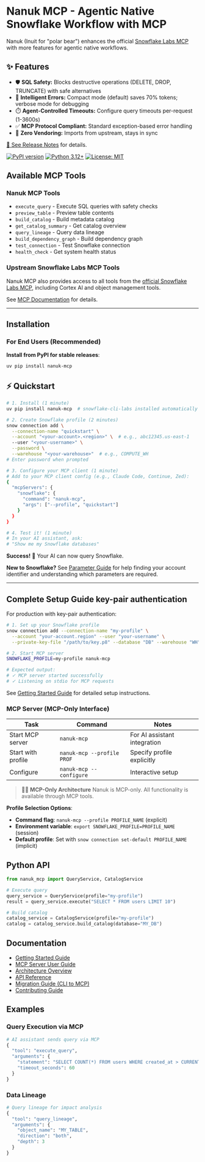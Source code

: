 # Nanuk MCP - Agentic Native Snowflake Workflow with MCP


Nanuk (Inuit for "polar bear") enhances the official [Snowflake Labs MCP](https://github.com/Snowflake-Labs/mcp) with more features for agentic native workflows.

## ✨ Features

- 🛡️ **SQL Safety:** Blocks destructive operations (DELETE, DROP, TRUNCATE) with safe alternatives
- 🧠 **Intelligent Errors:** Compact mode (default) saves 70% tokens; verbose mode for debugging
- ⏱️ **Agent-Controlled Timeouts:** Configure query timeouts per-request (1-3600s)
- ✅ **MCP Protocol Compliant:** Standard exception-based error handling
- 🚀 **Zero Vendoring:** Imports from upstream, stays in sync

[📖 See Release Notes](./RELEASE_NOTES.md) for details.

[![PyPI version](https://badge.fury.io/py/nanuk-mcp.svg)](https://pypi.org/project/nanuk-mcp/)
[![Python 3.12+](https://img.shields.io/badge/python-3.12+-blue.svg)](https://www.python.org/downloads/)
[![License: MIT](https://img.shields.io/badge/License-MIT-yellow.svg)](https://opensource.org/licenses/MIT)


## Available MCP Tools

### Nanuk MCP Tools
- `execute_query` - Execute SQL queries with safety checks
- `preview_table` - Preview table contents
- `build_catalog` - Build metadata catalog
- `get_catalog_summary` - Get catalog overview
- `query_lineage` - Query data lineage
- `build_dependency_graph` - Build dependency graph
- `test_connection` - Test Snowflake connection
- `health_check` - Get system health status

### Upstream Snowflake Labs MCP Tools
Nanuk MCP also provides access to all tools from the [official Snowflake Labs MCP](https://github.com/Snowflake-Labs/mcp), including Cortex AI and object management tools.

See [MCP Documentation](docs/mcp/mcp_server_user_guide.md) for details.



---

## Installation

### For End Users (Recommended)

**Install from PyPI for stable releases**:
```bash
uv pip install nanuk-mcp
```

## ⚡ Quickstart

```bash
# 1. Install (1 minute)
uv pip install nanuk-mcp  # snowflake-cli-labs installed automatically

# 2. Create Snowflake profile (2 minutes)
snow connection add \
  --connection-name "quickstart" \
  --account "<your-account>.<region>" \  # e.g., abc12345.us-east-1
  --user "<your-username>" \
  --password \
  --warehouse "<your-warehouse>"  # e.g., COMPUTE_WH
# Enter password when prompted

# 3. Configure your MCP client (1 minute)
# Add to your MCP client config (e.g., Claude Code, Continue, Zed):
{
  "mcpServers": {
    "snowflake": {
      "command": "nanuk-mcp",
      "args": ["--profile", "quickstart"]
    }
  }
}

# 4. Test it! (1 minute)
# In your AI assistant, ask:
# "Show me my Snowflake databases"
```

**Success!** 🎉 Your AI can now query Snowflake.

**New to Snowflake?** See [Parameter Guide](docs/getting-started.md#snowflake-parameters) for help finding your account identifier and understanding which parameters are required.

---

## Complete Setup Guide key-pair authentication

For production with key-pair authentication:

```bash
# 1. Set up your Snowflake profile
snow connection add --connection-name "my-profile" \
  --account "your-account.region" --user "your-username" \
  --private-key-file "/path/to/key.p8" --database "DB" --warehouse "WH"

# 2. Start MCP server
SNOWFLAKE_PROFILE=my-profile nanuk-mcp

# Expected output:
# ✓ MCP server started successfully
# ✓ Listening on stdio for MCP requests
```

See [Getting Started Guide](docs/getting-started.md) for detailed setup instructions.

### MCP Server (MCP-Only Interface)

| Task | Command | Notes |
|------|---------|-------|
| Start MCP server | `nanuk-mcp` | For AI assistant integration |
| Start with profile | `nanuk-mcp --profile PROF` | Specify profile explicitly |
| Configure | `nanuk-mcp --configure` | Interactive setup |

> 🐻‍❄️ **MCP-Only Architecture**
> Nanuk is MCP-only. All functionality is available through MCP tools.

**Profile Selection Options**:
- **Command flag**: `nanuk-mcp --profile PROFILE_NAME` (explicit)
- **Environment variable**: `export SNOWFLAKE_PROFILE=PROFILE_NAME` (session)
- **Default profile**: Set with `snow connection set-default PROFILE_NAME` (implicit)

## Python API

```python
from nanuk_mcp import QueryService, CatalogService

# Execute query
query_service = QueryService(profile="my-profile")
result = query_service.execute("SELECT * FROM users LIMIT 10")

# Build catalog
catalog_service = CatalogService(profile="my-profile")
catalog = catalog_service.build_catalog(database="MY_DB")
```

## Documentation

- [Getting Started Guide](docs/getting-started.md)
- [MCP Server User Guide](docs/mcp/mcp_server_user_guide.md)
- [Architecture Overview](docs/architecture.md)
- [API Reference](docs/api/README.md)
- [Migration Guide (CLI to MCP)](docs/migration-guide.md)
- [Contributing Guide](CONTRIBUTING.md)

## Examples

### Query Execution via MCP

```python
# AI assistant sends query via MCP
{
  "tool": "execute_query",
  "arguments": {
    "statement": "SELECT COUNT(*) FROM users WHERE created_at > CURRENT_DATE - 30",
    "timeout_seconds": 60
  }
}
```

### Data Lineage

```python
# Query lineage for impact analysis
{
  "tool": "query_lineage",
  "arguments": {
    "object_name": "MY_TABLE",
    "direction": "both",
    "depth": 3
  }
}
```
